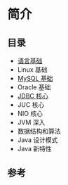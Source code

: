 # 简介

## 目录

* [语言基础](LearnJava/Basis/JavaBasis/README.md)
* Linux 基础
* [MySQL 基础](LearnJava/Basis/MySQL/README.md)
* Oracle 基础
* [JDBC 核心](LearnJava/Basis/JDBC/README.md)
* JUC 核心
* NIO 核心
* JVM 深入
* 数据结构和算法
* Java 设计模式
* Java 新特性

## 参考
